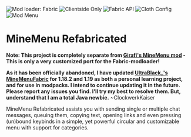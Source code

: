 ![Mod loader: Fabric](https://img.shields.io/badge/Modloader-Fabric-1976d2?style=flat-square)
![Clientside Only](https://img.shields.io/badge/environment-client-1976d2?style=flat-square)
![Fabric API](https://img.shields.io/badge/Fabric%20API-Required-blue?style=flat-square)
![Cloth Config](https://img.shields.io/badge/Cloth%20Config-Required-blue?&style=flat-square)
![Mod Menu](https://img.shields.io/badge/Mod%20Menu-Recommended-blue?&style=flat-square)

# MineMenu Refabricated

**Note: This project is completely separate from [Girafi's MineMenu mod](https://www.curseforge.com/minecraft/mc-mods/minemenu) - This is only a very customized port for the Fabric-modloader!**  

**As it has been officially abandoned, I have updated [UltraBlack_'s MineMenuFabric](https://www.curseforge.com/minecraft/mc-mods/minemenufabric) for 1.18.2 and 1.19 as both a personal learning project, and for use in modpacks. I intend to continue updating it in the future. Please report any issues you find. I'll try my best to resolve them. But, understand that I am a total Java newbie.** ~ClockwerkKaiser

MineMenu Refabricated assists you with sending single or multiple chat messages, queuing them, copying text, opening links and even pressing (un)bound keybinds in a simple, yet powerful circular and customizable menu with support for categories.
